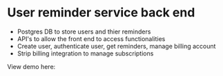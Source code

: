 # User reminder service back end

- Postgres DB to store users and thier reminders
- API's to allow the front end to access functionalities
- Create user, authenticate user, get reminders, manage billing account
- Strip billing integration to manage subscriptions

View demo here:

